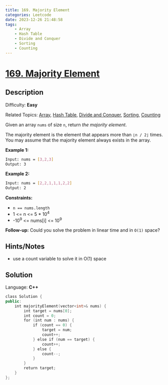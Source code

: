 ```yaml
---
title: 169. Majority Element
categories: Leetcode
date: 2023-12-26 21:48:58
tags:
    - Array
    - Hash Table
    - Divide and Conquer
    - Sorting
    - Counting
---
```


# [169\. Majority Element](https://leetcode.com/problems/majority-element/)

## Description

Difficulty: **Easy**

Related Topics: [Array](https://leetcode.com/tag/https://leetcode.com/tag/array//), [Hash Table](https://leetcode.com/tag/https://leetcode.com/tag/hash-table//), [Divide and Conquer](https://leetcode.com/tag/https://leetcode.com/tag/divide-and-conquer//), [Sorting](https://leetcode.com/tag/https://leetcode.com/tag/sorting//), [Counting](https://leetcode.com/tag/https://leetcode.com/tag/counting//)

Given an array `nums` of size `n`, return _the majority element_.

The majority element is the element that appears more than `⌊n / 2⌋` times. You may assume that the majority element always exists in the array.

**Example 1:**

```bash
Input: nums = [3,2,3]
Output: 3
```

**Example 2:**

```bash
Input: nums = [2,2,1,1,1,2,2]
Output: 2
```

**Constraints:**

* `n == nums.length`
* 1 <= n <= 5 * 10<sup>4</sup>
* -10<sup>9</sup> <= nums[i] <= 10<sup>9</sup>

**Follow-up:** Could you solve the problem in linear time and in `O(1)` space?

## Hints/Notes

* use a count variable to solve it in O(1) space

## Solution

Language: **C++**

```C++
class Solution {
public:
    int majorityElement(vector<int>& nums) {
        int target = nums[0];
        int count = 0;
        for (int num : nums) {
            if (count == 0) {
                target = num;
                count++;
            } else if (num == target) {
                count++;
            } else {
                count--;
            }
        }
        return target;
    }
};
```
